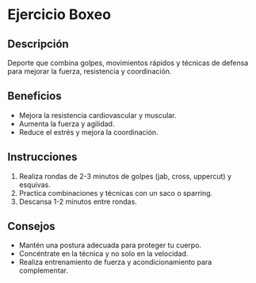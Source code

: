 # Ejercicio Boxeo

## Descripción
Deporte que combina golpes, movimientos rápidos y técnicas de defensa para mejorar la fuerza, resistencia y coordinación.

## Beneficios
- Mejora la resistencia cardiovascular y muscular.
- Aumenta la fuerza y agilidad.
- Reduce el estrés y mejora la coordinación.

## Instrucciones
1. Realiza rondas de 2-3 minutos de golpes (jab, cross, uppercut) y esquivas.
2. Practica combinaciones y técnicas con un saco o sparring.
3. Descansa 1-2 minutos entre rondas.

## Consejos
- Mantén una postura adecuada para proteger tu cuerpo.
- Concéntrate en la técnica y no solo en la velocidad.
- Realiza entrenamiento de fuerza y acondicionamiento para complementar.